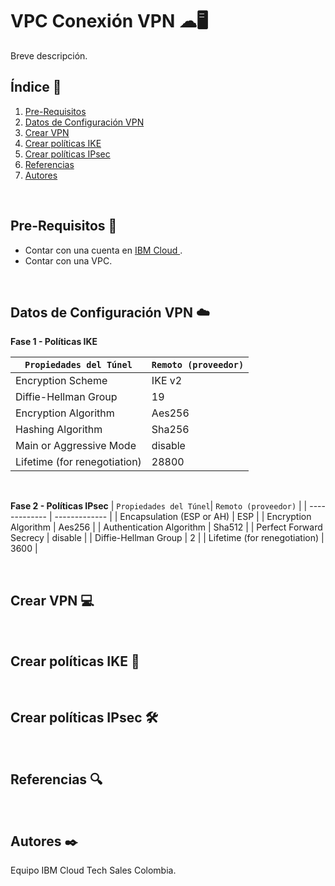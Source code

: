 # VPC Conexión VPN ☁🖥
Breve descripción.
<br />

## Índice  📰
1. [Pre-Requisitos](#Pre-Requisitos-pencil)
2. [Datos de Configuración VPN](#Datos-de-Configuración-VPN-cloud)
3. [Crear VPN](#Crear-VPN-computer)
4. [Crear políticas IKE](#Crear-políticas-IKE-wrench)
5. [Crear políticas IPsec](#Crear-políticas-IPsec-hammer_and_wrench)
7. [Referencias](#Referencias-mag)
8. [Autores](#Autores-black_nib)
<br />

## Pre-Requisitos :pencil:
* Contar con una cuenta en <a href="https://cloud.ibm.com/"> IBM Cloud </a>.
* Contar con una VPC.
<br />

## Datos de Configuración VPN :cloud:

**Fase 1 - Políticas IKE**

| `Propiedades del Túnel`| `Remoto (proveedor)` |
| ------------- | ------------- |
| Encryption Scheme  | IKE v2 |
| Diffie-Hellman Group  | 19  |
| Encryption Algorithm | Aes256 |
| Hashing Algorithm | Sha256 |
| Main or Aggressive Mode | disable |
| Lifetime (for renegotiation) | 28800 |
<br />

**Fase 2 - Políticas IPsec**
| `Propiedades del Túnel`| `Remoto (proveedor)` |
| ------------- | ------------- |
| Encapsulation (ESP or AH)  | ESP |
| Encryption Algorithm | Aes256  |
| Authentication Algorithm | Sha512 |
| Perfect Forward Secrecy | disable |
| Diffie-Hellman Group | 2 |
| Lifetime (for renegotiation) | 3600 |

<br />

## Crear VPN :computer:
<br />

## Crear políticas IKE :wrench:
<br />

## Crear políticas IPsec :hammer_and_wrench:
<br />

## Referencias :mag:
<br />

## Autores :black_nib:
Equipo IBM Cloud Tech Sales Colombia.

